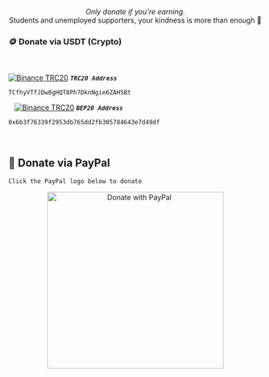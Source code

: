 <p align="center">
  <em>Only donate if you're earning.</em><br>
  Students and unemployed supporters, your kindness is more than enough 💖
</p>


### 🪙 Donate via USDT (Crypto)
‎ 

 [![Binance TRC20](https://raw.githubusercontent.com/VadimMalykhin/binance-icons/main/crypto/busd.svg "Donate TRC20 USDT")](https://www.binance.com)  ***`TRC20 Address`***
```text
TCfhyVTfJDw8gHQT8Ph7DknNgie6ZAH5Bt

```
‎ 
‎ 
‎
 [![Binance TRC20](https://raw.githubusercontent.com/VadimMalykhin/binance-icons/main/crypto/busd.svg "Donate TRC20 USDT")](https://www.binance.com)  ***`BEP20 Address`***
```text
0x6b3f76339f2953db765dd2fb305784643e7d49df

```
‎ 
‎
## 💸 Donate via PayPal
`Click the PayPal logo below to donate`
 
<p align="center">
  <a href="https://paypal.me/TempMeow" target="_blank">
    <img src="https://ziadoua.github.io/m3-Markdown-Badges/badges/PayPal/paypal1.svg" alt="Donate with PayPal" width="350" />
  </a>
</p>
